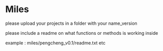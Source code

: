 # Miles 
please upload your projects in a folder with your name_version


please include a readme on what functions or methods is working inside

example : miles/pengcheng_v0.1/readme.txt etc
